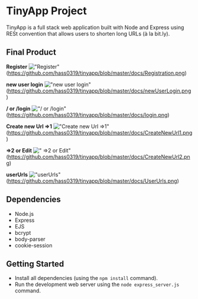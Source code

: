 # TinyApp Project

TinyApp is a full stack web application built with Node and Express using RESt convention that allows users to shorten long URLs (à la bit.ly).

## Final Product

  **Register**
!["Register"](#)
(https://github.com/hass0319/tinyapp/blob/master/docs/Registration.png)

  **new user login**
!["new user login"](#)
(https://github.com/hass0319/tinyapp/blob/master/docs/newUserLogin.png)

  **/ or /login**
!["/ or /login"](#)
(https://github.com/hass0319/tinyapp/blob/master/docs/login.png)

  **Create new Url =>1**
!["Create new Url =>1"](#)
(https://github.com/hass0319/tinyapp/blob/master/docs/CreateNewUrl1.png)

  **=>2 or Edit**
![" =>2 or Edit"](#)
(https://github.com/hass0319/tinyapp/blob/master/docs/CreateNewUrl2.png)

  **userUrls**
!["userUrls"](#)
(https://github.com/hass0319/tinyapp/blob/master/docs/UserUrls.png)

## Dependencies

- Node.js
- Express
- EJS
- bcrypt
- body-parser
- cookie-session

## Getting Started

- Install all dependencies (using the `npm install` command).
- Run the development web server using the `node express_server.js` command.